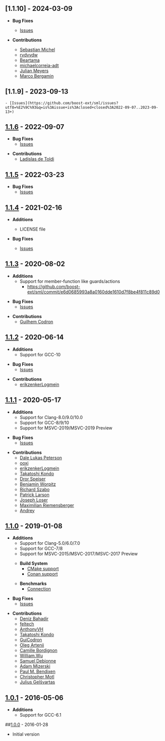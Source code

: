 ## [1.1.10] - 2024-03-09
- **Bug Fixes**
    - [Issues](https://github.com/boost-ext/sml/issues?utf8=%E2%9C%93&q=is%3Aissue+is%3Aclosed+closed%3A2023-09-13..2024-03-09+)

- **Contributions**
    - [Sebastian Michel](https://github.com/boost-ext/sml/commits?author=devzeb)
    - [rvdvvdw](https://github.com/rvdvvdw)
    - [Beartama](https://github.com/uyha)
    - [michaelcorreia-adt](https://github.com/michaelcorreia-adt)
    - [Julian Meyers](https://github.com/J-Meyers)
    - [Marco Bergamin](https://github.com/marcobergamin)

## [1.1.9] - 2023-09-13
    - [Issues](https://github.com/boost-ext/sml/issues?utf8=%E2%9C%93&q=is%3Aissue+is%3Aclosed+closed%3A2022-09-07..2023-09-13+)

## [1.1.6] - 2022-09-07
- **Bug Fixes**
    - [Issues](https://github.com/boost-ext/sml/issues?utf8=%E2%9C%93&q=is%3Aissue+is%3Aclosed+closed%3A2022-03-23..2022-09-07+)
>
- **Contributions**
    - [Ladislas de Toldi](https://github.com/ladislas)

## [1.1.5] - 2022-03-23
- **Bug Fixes**
    - [Issues](https://github.com/boost-ext/sml/issues?utf8=%E2%9C%93&q=is%3Aissue+is%3Aclosed+closed%3A2021-02-16..2022-03-23+)

## [1.1.4] - 2021-02-16
- **Additions**
    - LICENSE file

- **Bug Fixes**
    - [Issues](https://github.com/boost-ext/sml/issues?utf8=%E2%9C%93&q=is%3Aissue+is%3Aclosed+closed%3A2020-08-02..2021-02-16+)

## [1.1.3] - 2020-08-02
- **Additions**
    - Support for member-function like guards/actions
      - https://github.com/boost-ext/sml/commit/e6d0685993a8a0160dde1610d7f8be4f811c89d0
>
- **Bug Fixes**
    - [Issues](https://github.com/boost-ext/sml/issues?utf8=%E2%9C%93&q=is%3Aissue+is%3Aclosed+closed%3A2020-08-02..2020-07-17+)
>
- **Contributions**
    - [Guilhem Codron](https://github.com/GuiCodron)

## [1.1.2] - 2020-06-14
- **Additions**
    - Support for GCC-10
>
- **Bug Fixes**
    - [Issues](https://github.com/boost-ext/sml/issues?utf8=%E2%9C%93&q=is%3Aissue+is%3Aclosed+closed%3A2020-07-17..2020-06-14+)
>
- **Contributions**
    - [erikzenkerLogmein](https://github.com/erikzenkerLogmein)

## [1.1.1] - 2020-05-17
- **Additions**
    - Support for Clang-8.0/9.0/10.0
    - Support for GCC-8/9/10
    - Support for MSVC-2019/MSVC-2019 Preview
>
- **Bug Fixes**
    - [Issues](https://github.com/boost-ext/sml/issues?utf8=%E2%9C%93&q=is%3Aissue+is%3Aclosed+closed%3A2019-01-08..2020-05-17+)
>
- **Contributions**
    - [Dale Lukas Peterson](https://github.com/hazelnusse)
    - [ooxi](https://github.com/ooxi)
    - [erikzenkerLogmein](https://github.com/erikzenkerLogmein)
    - [Takatoshi Kondo](https://github.com/redboltz)
    - [Dror Speiser](https://github.com/drorspei)
    - [Benjamin Worpitz](https://github.com/BenjaminW3)
    - [Richard Szabo]()
    - [Patrick Larson](https://github.com/palarson)
    - [Joseph Loser](https://github.com/JoeLoser)
    - [Maximilian Riemensberger]()
    - [Andrey](https://github.com/JoyIfBam5)

## [1.1.0] - 2019-01-08
- **Additions**
    - Support for Clang-5.0/6.0/7.0
    - Support for GCC-7/8
    - Support for MSVC-2015/MSVC-2017/MSVC-2017 Preview
    >
    - **Build System**
        - [CMake support](https://github.com/boost-ext/sml/blob/master/CMakeLists.txt)
        - [Conan support](https://github.com/boost-ext/sml/blob/master/conanfile.py)
    >
    - **Benchmarks**
        - [Connection](https://github.com/boost-ext/sml/tree/master/benchmark/connection)
>
- **Bug Fixes**
    - [Issues](https://github.com/boost-ext/sml/issues?utf8=%E2%9C%93&q=is%3Aissue+is%3Aclosed+closed%3A2016-05-16..2019-01-08+)
>
- **Contributions**
    - [Deniz Bahadir](https://github.com/Bagira80)
    - [feltech](https://github.com/feltech)
    - [AnthonyVH](https://github.com/AnthonyVH)
    - [Takatoshi Kondo](https://github.com/redboltz)
    - [GuiCodron](https://github.com/GuiCodron)
    - [Oleg Artenii](https://github.com/arteniioleg)
    - [Camille Bordignon](https://github.com/kamibo)
    - [William.Wu](https://github.com/justwillim)
    - [Samuel Debionne](https://github.com/sdebionne)
    - [Adam Mizerski](https://github.com/etam)
    - [Paul M. Bendixen](https://github.com/paulbendixen)
    - [Christopher Motl](https://github.com/cmotl)
    - [Julius Gelšvartas](https://github.com/JuliusGel)

## [1.0.1] - 2016-05-06
- **Additions**
    - Support for GCC-6.1

##[1.0.0] - 2016-01-28
- Initial version

[1.1.6]: https://github.com/boost-ext/sml/compare/v1.1.5...v1.1.6
[1.1.5]: https://github.com/boost-ext/sml/compare/v1.1.4...v1.1.5
[1.1.5]: https://github.com/boost-ext/sml/compare/v1.1.4...v1.1.5
[1.1.4]: https://github.com/boost-ext/sml/compare/v1.1.3...v1.1.4
[1.1.3]: https://github.com/boost-ext/sml/compare/v1.1.2...v1.1.3
[1.1.2]: https://github.com/boost-ext/sml/compare/v1.1.1...v1.1.2
[1.1.1]: https://github.com/boost-ext/sml/compare/v1.1.0...v1.1.1
[1.1.0]: https://github.com/boost-ext/sml/compare/v1.0.0...v1.1.0
[1.0.1]: https://github.com/boost-ext/sml/compare/v1.0.0...v1.0.1
[1.0.0]: https://github.com/boost-ext/sml/tree/v1.0.0

